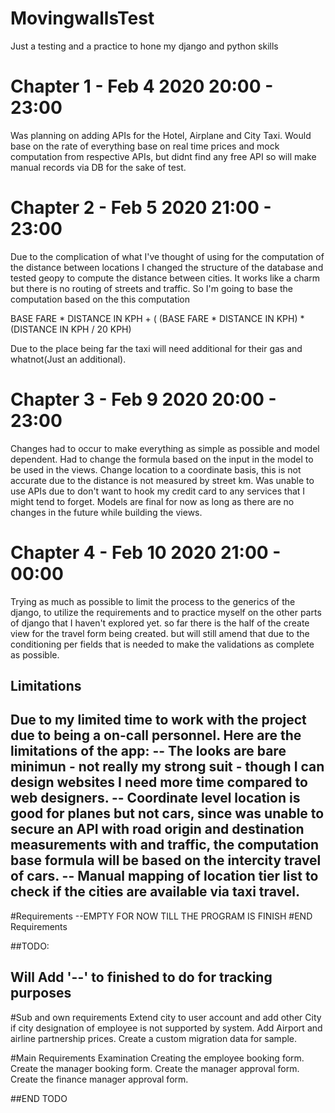 # MovingwallsTest
Just a testing and a practice to hone my django and python skills

# Chapter 1 - Feb 4 2020 20:00 - 23:00
Was planning on adding APIs for the Hotel, Airplane and City Taxi.
Would base on the rate of everything base on real time prices and mock computation from respective APIs,
but didnt find any free API so will make manual records via DB for the sake of test.

# Chapter 2 - Feb 5 2020 21:00 - 23:00
Due to the complication of what I've thought of using for the computation of the distance between locations
I changed the structure of the database and tested geopy to compute the distance between cities.
It works like a charm but there is no routing of streets and traffic.
So I'm going to base the computation based on the this computation

BASE FARE * DISTANCE IN KPH + ( (BASE FARE * DISTANCE IN KPH) * (DISTANCE IN KPH / 20 KPH)

Due to the place being far the taxi will need additional for their gas and whatnot(Just an additional). 

# Chapter 3 - Feb 9 2020 20:00 - 23:00
Changes had to occur to make everything as simple as possible and model dependent.
Had to change the formula based on the input in the model to be used in the views.
Change location to a coordinate basis, this is not accurate due to the distance is not measured by street km.
Was unable to use APIs due to don't want to hook my credit card to any services that I might tend to forget.
Models are final for now as long as there are no changes in the future while building the views.

# Chapter 4 - Feb 10 2020 21:00 - 00:00
Trying as much as possible to limit the process to the generics of the django, to utilize the 
requirements and to practice myself on the other parts of django that I haven't explored yet.
so far there is the half of the create view for the travel form being created. but will still amend that due
to the conditioning per fields that is needed to make the validations as complete as possible.

## Limitations
Due to my limited time to work with the project due to being a on-call personnel.
Here are the limitations of the app:
  -- The looks are bare minimun - not really my strong suit - though I can design websites I need
     more time compared to web designers.
  -- Coordinate level location is good for planes but not cars, since was unable to secure an API 
     with road origin and destination measurements with and traffic, the computation base formula
     will be based on the intercity travel of cars.
  -- Manual mapping of location tier list to check if the cities are available via taxi travel.
  -- 

#Requirements
--EMPTY FOR NOW TILL THE PROGRAM IS FINISH
#END Requirements

##TODO: 
## Will Add '--' to finished to do for tracking purposes

#Sub and own requirements
Extend city to user account and add other City if city designation of employee is not supported by system.
Add Airport and airline partnership prices.
Create a custom migration data for sample.

#Main Requirements Examination
Creating the employee booking form.
Create the manager booking form.
Create the manager approval form.
Create the finance manager approval form.

##END TODO
